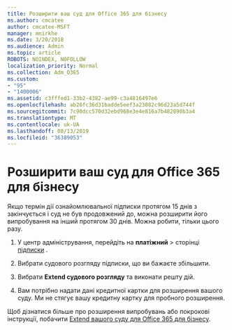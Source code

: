 ```yaml
---
title: Розширити ваш суд для Office 365 для бізнесу
ms.author: cmcatee
author: cmcatee-MSFT
manager: mnirkhe
ms.date: 3/20/2018
ms.audience: Admin
ms.topic: article
ROBOTS: NOINDEX, NOFOLLOW
localization_priority: Normal
ms.collection: Adm_O365
ms.custom:
- "95"
- "1400006"
ms.assetid: c3fffed1-33b2-4382-ae99-c3a4816497e6
ms.openlocfilehash: ab26fc36d31badde5eef3a23082c96d23a5d744f
ms.sourcegitcommit: 7c90dcc570d32ebd968e3e4e816a7b482890b3a4
ms.translationtype: MT
ms.contentlocale: uk-UA
ms.lasthandoff: 08/13/2019
ms.locfileid: "36389053"
---
```

# <a name="extend-your-trial-for-office-365-for-business"></a>Розширити ваш суд для Office 365 для бізнесу

Якщо термін дії ознайомлювальної підписки протягом 15 днів з закінчується і суд не був продовжений до, можна розширити його випробування на інший протягом 30 днів. Можна робити, тільки цього разу.
  
1. У центр адміністрування, перейдіть на **платіжний** \> сторінці [підписки](https://go.microsoft.com/fwlink/p/?linkid=842054) .

2. Вибрати судового розгляду підписки, що ви бажаєте збільшити.

3. Вибрати **Extend судового розгляду** та виконати решту дій.

4. Вам потрібно надати дані кредитної картки для розширення вашого суду. Ми не стягує вашу кредитну картку для пробного розширення.

Щоб дізнатися більше про розширення випробувань або покрокові інструкції, побачити [Extend вашого суду для Office 365 для бізнесу](https://docs.microsoft.com/en-us/office365/admin/subscriptions-and-billing/extend-your-trial).